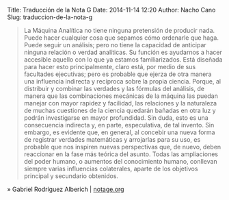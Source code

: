 Title: Traducción de la Nota G
Date: 2014-11-14 12:20
Author: Nacho Cano
Slug: traduccion-de-la-nota-g

> La Máquina Analítica no tiene ninguna pretensión de producir nada.
> Puede hacer cualquier cosa que sepamos cómo ordenarle que haga. Puede
> seguir un análisis; pero no tiene la capacidad de anticipar ninguna
> relación o verdad analíticas. Su función es ayudarnos a hacer
> accesible aquello con lo que ya estamos familiarizados. Está diseñada
> para hacer esto principalmente, claro está, por medio de sus
> facultades ejecutivas; pero es probable que ejerza de otra manera una
> influencia indirecta y recíproca sobre la propia ciencia. Porque, al
> distribuir y combinar las verdades y las fórmulas del análisis, de
> manera que las combinaciones mecánicas de la máquina las puedan
> manejar con mayor rapidez y facilidad, las relaciones y la naturaleza
> de muchas cuestiones de la ciencia quedarán bañadas en otra luz y
> podrán investigarse en mayor profundidad. Sin duda, esto es una
> consecuencia indirecta y, en parte, especulativa, de tal invento. Sin
> embargo, es evidente que, en general, al concebir una nueva forma de
> registrar verdades matemáticas y arrojarlas para su uso, es probable
> que nos inspiren nuevas perspectivas que, de nuevo, deben reaccionar
> en la fase más teórica del asunto. Todas las ampliaciones del poder
> humano, o aumentos del conocimiento humano, conllevan siempre varias
> influencias colaterales, aparte de los objetivos principal y
> secundario obtenidos.

» Gabriel Rodríguez Alberich | [notage.org][]

  [notage.org]: http://notage.org/
    "Traducción de la Nota G"
